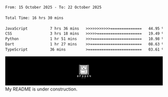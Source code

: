 <!--START_SECTION:waka-->

```txt
From: 15 October 2025 - To: 22 October 2025

Total Time: 16 hrs 30 mins

JavaScript          7 hrs 36 mins   >>>>>>>>>>>==============   44.95 %
CSS                 3 hrs 18 mins   >>>>>====================   19.49 %
Python              1 hr 51 mins    >>>======================   10.98 %
Dart                1 hr 27 mins    >>=======================   08.63 %
TypeScript          36 mins         >========================   03.61 %
```

<!--END_SECTION:waka-->

<img src="https://raw.githubusercontent.com/n3xta/image-hosting/main/img/202411032331174.png"/>
My README is under construction. 
